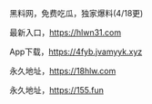 黑料网，免费吃瓜，独家爆料(4/18更)

最新入口，https://hlwn31.com

App下载，https://4fyb.jvamyyk.xyz

永久地址，https://18hlw.com

永久地址，https://155.fun
